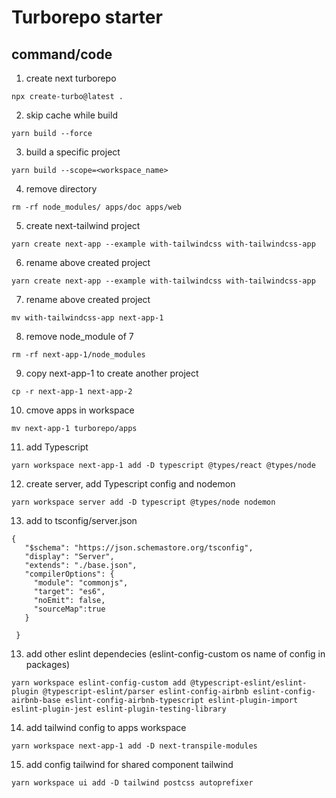 # Turborepo starter


## command/code

1. create next turborepo
 ```text
 npx create-turbo@latest .
 ```
 
2. skip cache while build
 ```text
 yarn build --force
 ```

 3. build a specific project
 ```text
yarn build --scope=<workspace_name>
 ```

  4. remove directory
 ```text
rm -rf node_modules/ apps/doc apps/web
 ``` 

   5. create next-tailwind project
 ```text
yarn create next-app --example with-tailwindcss with-tailwindcss-app 
 ``` 
  
  6. rename above created project
 ```text
yarn create next-app --example with-tailwindcss with-tailwindcss-app 
 ``` 

7. rename above created project
 ```text
mv with-tailwindcss-app next-app-1
 ``` 

8. remove node_module of 7
 ```text
rm -rf next-app-1/node_modules
 ``` 

9. copy next-app-1 to create another project
 ```text
cp -r next-app-1 next-app-2
 ``` 

 10. cmove apps in workspace
 ```text
mv next-app-1 turborepo/apps
 ``` 

11. add Typescript
 ```text
yarn workspace next-app-1 add -D typescript @types/react @types/node
 ``` 

 12. create server, add Typescript config and nodemon
 ```text
yarn workspace server add -D typescript @types/node nodemon
 ``` 

 13. add to tsconfig/server.json

 ```text
 {
    "$schema": "https://json.schemastore.org/tsconfig",
    "display": "Server",
    "extends": "./base.json",
    "compilerOptions": {
      "module": "commonjs",
      "target": "es6",
      "noEmit": false,
      "sourceMap":true
    }
    
  } 
 ```

 13. add other eslint dependecies  (eslint-config-custom os name of config in packages)
 ```text
 yarn workspace eslint-config-custom add @typescript-eslint/eslint-plugin @typescript-eslint/parser eslint-config-airbnb eslint-config-airbnb-base eslint-config-airbnb-typescript eslint-plugin-import eslint-plugin-jest eslint-plugin-testing-library
 ```

  14. add tailwind config to apps workspace
 ```text
yarn workspace next-app-1 add -D next-transpile-modules
 ```

  15. add config tailwind for shared component tailwind
 ```text
yarn workspace ui add -D tailwind postcss autoprefixer
 ```


